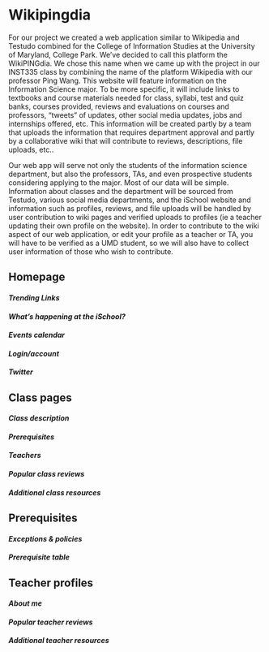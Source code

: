 # **Wikipingdia**

For our project we created a web application similar to Wikipedia and Testudo combined for the College of Information Studies at the University of Maryland, College Park. We’ve decided to call this platform the WikiPINGdia. We chose this name when we came up with the project in our INST335 class by combining the name of the platform Wikipedia with our professor Ping Wang. This website will feature information on the Information Science major. To be more specific, it will include links to textbooks and course materials needed for class, syllabi, test and quiz banks, courses provided, reviews and evaluations on courses and professors, “tweets” of updates, other social media updates, jobs and internships offered, etc. This information will be created partly by a team that uploads the information that requires department approval and partly by a collaborative wiki that will contribute to reviews, descriptions, file uploads, etc.. 

Our web app will serve not only the students of the information science department, but also the professors, TAs, and even prospective students considering applying to the major. Most of our data will be simple. Information about classes and the department will be sourced from Testudo, various social media departments, and the iSchool website and information such as profiles, reviews, and file uploads will be handled by user contribution to wiki pages and verified uploads to profiles (ie a teacher updating their own profile on the website). In order to contribute to the wiki aspect of our web application, or edit your profile as a teacher or TA, you will have to be verified as a UMD student, so we will also have to collect user information of those who wish to contribute.

## Homepage

#### *Trending Links*

#### *What’s happening at the iSchool?*

#### *Events calendar*

#### *Login/account*

#### *Twitter*

## Class pages

#### *Class description*

#### *Prerequisites*

#### *Teachers*

#### *Popular class reviews*

#### *Additional class resources*

## Prerequisites

#### *Exceptions & policies*

#### *Prerequisite table*

## Teacher profiles

#### *About me*

#### *Popular teacher reviews*

#### *Additional teacher resources*

